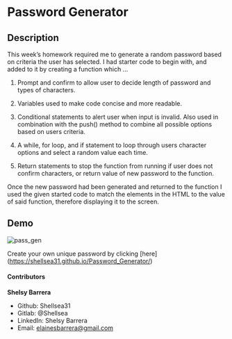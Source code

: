 # Password Generator

## Description

This week’s homework required me to generate a random password based on criteria the user has selected. I had starter code to begin with, and added to it by creating a function which ...

1. Prompt and confirm to allow user to decide length of password and types of characters.

2. Variables used to make code concise and more readable.

3. Conditional statements to alert user when input is invalid. Also used in combination with the push() method to combine all possible options based on users criteria. 

4. A while, for loop, and if statement to loop through users character options and select a random value each time. 

5. Return statements to stop the function from running if user does not confirm characters, or return value of new password to the function.

Once the new password had been generated and returned to the function I used the given started code to match the elements in the HTML to the value of said function, therefore displaying it to the screen.

## Demo

![pass_gen](https://user-images.githubusercontent.com/70654835/96310259-e332f280-0fbb-11eb-9c32-4863d7cc7454.png)

Create your own unique password by clicking [here] (https://shellsea31.github.io/Password_Generator/)

 #### Contributors

 **Shelsy Barrera**
 * Github: Shellsea31
 * Gitlab: @Shellsea
 * LinkedIn: Shelsy Barrera
 * Email: elainesbarrera@gmail.com